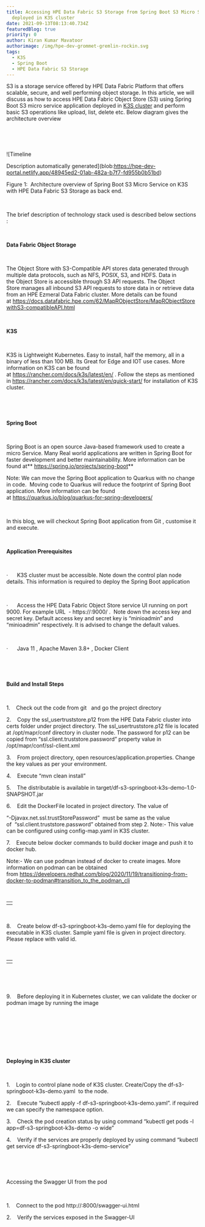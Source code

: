 ```yaml
---
title: Accessing HPE Data Fabric S3 Storage from Spring Boot S3 Micro Service
  deployed in K3S cluster
date: 2021-09-13T08:13:40.734Z
featuredBlog: true
priority: 0
author: Kiran Kumar Mavatoor
authorimage: /img/hpe-dev-grommet-gremlin-rockin.svg
tags:
  - K3S
  - Spring Boot
  - HPE Data Fabric S3 Storage
---
```

S3 is a storage service offered by HPE Data Fabric Platform that offers scalable, secure, and well performing object storage. In this article, we will discuss as how to access HPE Data Fabric Object Store (S3) using Spring Boot S3 micro service application deployed in [K3S cluster](https://k3s.io/) and perform basic S3 operations like upload, list, delete etc. Below diagram gives the architecture overview 

 

 

![Timeline

Description automatically generated](blob:https://hpe-dev-portal.netlify.app/48945ed2-01ab-482a-b7f7-fd955b0b51bd)

Figure 1:  Architecture overview of Spring Boot S3 Micro Service on K3S with HPE Data Fabric S3 Storage as back end.

 

The brief description of technology stack used is described below sections :

 

**Data Fabric Object Storage**

 

The Object Store with S3-Compatible API stores data generated through multiple data protocols, such as NFS, POSIX, S3, and HDFS. Data in the Object Store is accessible through S3 API requests. The Object Store manages all inbound S3 API requests to store data in or retrieve data from an HPE Ezmeral Data Fabric cluster. More details can be found at <https://docs.datafabric.hpe.com/62/MapRObjectStore/MapRObjectStorewithS3-compatibleAPI.html>

 

**K3S**

 

K3S is Lightweight Kubernetes. Easy to install, half the memory, all in a binary of less than 100 MB. Its Great for Edge and IOT use cases. More information on K3S can be found at <https://rancher.com/docs/k3s/latest/en/> . Follow the steps as mentioned in <https://rancher.com/docs/k3s/latest/en/quick-start/> for installation of K3S cluster. 

 

 







**Spring Boot**

 

Spring Boot is an open source Java-based framework used to create a micro Service. Many Real world applications are written in Spring Boot for faster development and better maintainability. More information can be found at** <https://spring.io/projects/spring-boot>**



Note: We can move the Spring Boot application to Quarkus with no change in code.  Moving code to Quarkus will reduce the footprint of Spring Boot application. More information can be found at <https://quarkus.io/blog/quarkus-for-spring-developers/>

 

In this blog, we will checkout Spring Boot application from Git , customise it and execute. 

 

**Application Prerequisites**

 

<!--\[if !supportLists]-->·      <!--\[endif]-->K3S cluster must be accessible. Note down the control plan node details. This information is required to deploy the Spring Boot application

 

<!--\[if !supportLists]-->·      <!--\[endif]-->Access the HPE Data Fabric Object Store service UI running on port 9000. For example URL  - https://<ip or Host FQDN>:9000/ .  Note down the access key and secret key. Default access key and secret key is “minioadmin” and “minioadmin” respectively. It is advised to change the default values.

 

<!--\[if !supportLists]-->·      <!--\[endif]-->Java 11 , Apache Maven 3.8+ , Docker Client 

 

 

**Build and Install Steps**

 

<!--\[if !supportLists]-->1.    <!--\[endif]-->Check out the code from git <https://github.hpe.com/kiran-mavatoor/df-s3-springboot-k3s-demo>  and go the project directory

<!--\[if !supportLists]-->
2.    <!--\[endif]-->Copy the ssl_usertruststore.p12 from the HPE Data Fabric cluster into certs folder under project directory. The ssl_usertruststore.p12 file is located at /opt/mapr/conf directory in cluster node. The password for p12 can be copied from “ssl.client.truststore.password” property value in /opt/mapr/conf/ssl-client.xml

<!--\[if !supportLists]-->
3.    <!--\[endif]-->From project directory, open resources/application.properties. Change the key values as per your environment. 

<!--\[if !supportLists]-->
4.    <!--\[endif]-->Execute “mvn clean install”

<!--\[if !supportLists]-->
5.    <!--\[endif]-->The distributable is available in target/df-s3-springboot-k3s-demo-1.0-SNAPSHOT.jar

<!--\[if !supportLists]-->6.    <!--\[endif]-->Edit the DockerFile located in project directory. The value of 

“-Djavax.net.ssl.trustStorePassword”  must be same as the value of  “ssl.client.truststore.password” obtained from step 2. Note:- This value can be configured using config-map.yaml in K3S cluster.

<!--\[if !supportLists]-->7.    <!--\[endif]-->Execute below docker commands to build docker image and push it to docker hub. 

Note:- We can use podman instead of docker to create images. More information on podman can be obtained from <https://developers.redhat.com/blog/2020/11/19/transitioning-from-docker-to-podman#transition_to_the_podman_cli>

 

|     |
| --- |
|     |

 

<!--\[if !supportLists]-->8.    <!--\[endif]-->Create below df-s3-springboot-k3s-demo.yaml file for deploying the executable in K3S cluster. Sample yaml file is given in project directory. Please replace <dockerhub userid> with valid id.

 

|     |
| --- |
|     |

 

 

<!--\[if !supportLists]-->9.    <!--\[endif]-->Before deploying it in Kubernetes cluster, we can validate the docker or podman image by running the image 

 

```

```

 

```

```

 





**Deploying in K3S cluster**

 

<!--\[if !supportLists]-->1.    <!--\[endif]-->Login to control plane node of K3S cluster. Create/Copy the df-s3-springboot-k3s-demo.yaml  to the node.

<!--\[if !supportLists]-->
2.    <!--\[endif]-->Execute “kubectl apply -f df-s3-springboot-k3s-demo.yaml”. if required we can specify the namespace option.

<!--\[if !supportLists]-->
3.    <!--\[endif]-->Check the pod creation status by using command “kubectl get pods -l app=df-s3-springboot-k3s-demo -o wide”

<!--\[if !supportLists]-->
4.    <!--\[endif]-->Verify if the services are properly deployed by using command “kubectl get service df-s3-springboot-k3s-demo-service”

 

 

Accessing the Swagger UI from the pod

 

<!--\[if !supportLists]-->1.    <!--\[endif]-->Connect to the pod http://<pod-ip>:8000/swagger-ui.html

<!--\[if !supportLists]-->
2.    <!--\[endif]-->Verify the services exposed in the Swagger-UI